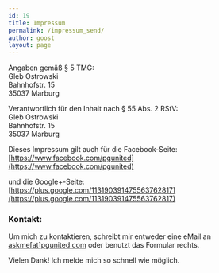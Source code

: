```yaml
---
id: 19
title: Impressum
permalink: /impressum_send/
author: goost
layout: page
---
```

Angaben gemäß § 5 TMG:  
Gleb Ostrowski  
Bahnhofstr. 15  
35037 Marburg 

Verantwortlich für den Inhalt nach § 55 Abs. 2 RStV:  
Gleb Ostrowski  
Bahnhofstr. 15  
35037 Marburg

Dieses Impressum gilt auch für die Facebook-Seite:  
[https://www.facebook.com/pgunited](https://www.facebook.com/pgunited)

und die Google+-Seite:  
[https://plus.google.com/113190391475563762817](https://plus.google.com/113190391475563762817)

### Kontakt:
<div class="row section">
	<div class="container narrow block">
		<div class="col-1-2">
		<p>Um mich zu kontaktieren, schreibt mir entweder eine eMail an <a href="mailto:askme@pgunited.com">askme[at]pgunited.com</a> oder benutzt das Formular rechts.</p>
		</div>
		<div class="col-1-2">
			<p>Vielen Dank! Ich melde mich so schnell wie möglich.</p>
		</div>
	</div>
</div>
